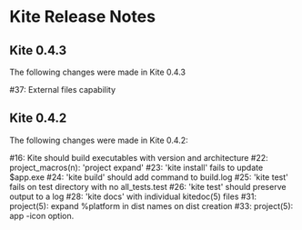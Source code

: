 Kite Release Notes
==================

Kite 0.4.3
----------
The following changes were made in Kite 0.4.3

#37: External files capability

Kite 0.4.2
----------
The following changes were made in Kite 0.4.2:

#16: Kite should build executables with version and architecture
#22: project_macros(n): 'project expand'
#23: 'kite install' fails to update $app.exe
#24: 'kite build' should add command to build.log
#25: 'kite test' fails on test directory with no all_tests.test
#26: 'kite test' should preserve output to a log 
#28: 'kite docs' with individual kitedoc(5) files
#31: project(5): expand %platform in dist names on dist creation 
#33: project(5): app -icon option.